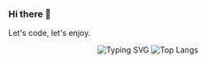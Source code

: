 ### Hi there 👋

Let's code, let's enjoy.

<!-- GitHub Activity -->
<div align="center">
    <img src="https://readme-typing-svg.herokuapp.com?font=Fira+Code&size=22&duration=4000&color=6FF784&center=true&vCenter=true&width=500&lines=Bienvenido+a+mi+GitHub;Aprendiendo+y+explorando+GitHub" alt="Typing SVG" />
    <img src="https://github-readme-stats.vercel.app/api/top-langs/?username=JNBarrachina&layout=compact&theme=dark" alt="Top Langs" />
</div>









<!--
**JNBarrachina/JNBarrachina** is a ✨ _special_ ✨ repository because its `README.md` (this file) appears on your GitHub profile.

Here are some ideas to get you started:

- 🔭 I’m currently working on ...
- 🌱 I’m currently learning ...
- 👯 I’m looking to collaborate on ...
- 🤔 I’m looking for help with ...
- 💬 Ask me about ...
- 📫 How to reach me: ...
- 😄 Pronouns: ...
- ⚡ Fun fact: ...
-->

